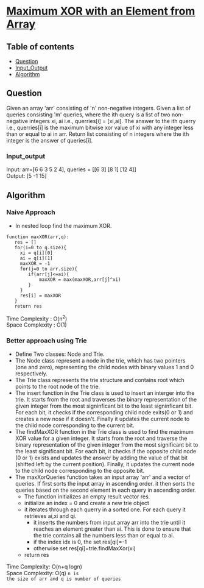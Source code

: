 # [Maximum XOR with an Element from Array](https://www.codingninjas.com/studio/problems/maximum-xor-with-an-element-from-array_8230839?challengeSlug=striver-sde-challenge&leftPanelTab=0)

## Table of contents

- [Question](#question)
- [Input_Output](#input_output)
- [Algorithm](#algorithm)

## Question
Given an array 'arr' consisting of 'n' non-negative integers. Given a list of queries consisting 'm' queries, where the ith query is a list of two non-negative integers xi, ai i.e., querries[i] = [xi,ai]. The answer to the ith querry i.e., querries[i]  is the maximum bitwise xor value of xi with any integer less than or equal to ai in arr.
Return list consisting of n integers where the ith integer is the answer of queries[i].

### Input_output
Input: arr=[6 6 3 5 2 4], queries = [[6 3] [8 1] [12 4]]</br>
Output: [5 -1 15]

## Algorithm

### Naive Approach
- In nested loop find the maximum XOR.

```
function maxXOR(arr,q):
   res = []
   for(i=0 to q.size){
     xi = q[i][0]
     ai = q[i][1]
     maxXOR = -1
     for(j=0 to arr.size){
        if(arr[j]<=ai){
            maxXOR = max(maxXOR,arr[j]^xi)
        }
     }
     res[i] = maxXOR
   }
   return res
```

Time Complexity : O(n<sup>2</sup>)</br>
Space Complexity : O(1)

### Better approach using Trie
- Define Two classes: Node and Trie.
- The Node class represent a node in the trie, which has two pointers (one and zero), representing the child nodes with binary values 1 and 0 respectively.
- The Trie class represents the trie structure and contains root which points to the root node of the trie.
- The insert function in the Trie class is used to insert an interger into the trie. It starts from the root and traverses the binary representation of the given integer from the most signinficant bit to the least signinficant bit. For each bit, it checks if the corresponding child node exits(0 or 1) and creates a new nose if it doesn't. Finally it updates the current node to the child node corresponding to the current bit.
- The findMaxXOR function in the Trie class is used to find the maximum XOR value for a given integer. It starts from the root and traverse the binary representation of the given integer from the most significant bit to the least significant bit. For each bit, it checks if the opposite child node (0 or 1) exists and updates the answer by adding the value of that bit (shifted left by the current position). Finally, it updates the current node to the child node corresponding to the opposite bit.
- The maxXorQueries function takes an input array 'arr' and a vector of queries. If first sorts the input array in ascending order. it then sorts the queries based on the second element in each query in ascending order.
    - The function initializes an empty result vector res.
    - initialize an index = 0 and create a new trie object
    - it iterates through each querry in a sorted one. For each query it retrieves ai,xi and qi.
        - it inserts the numbers from input array arr into the trie until it reaches an element greater than ai. This is done to ensure that the trie contains all the numbers less than or equal to ai.
        - if the index idx is 0, the set res[qi]=-1
        - otherwise set res[qi]=trie.findMaxXor(xi)
    - return res

Time Complexity: O(n+q logn)</br>
Space Complexity: O(q)
<code>n is the size of arr and q is number of queries</code>
